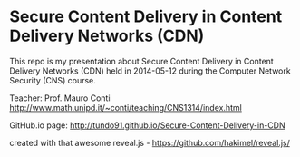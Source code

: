 # Secure Content Delivery in Content Delivery Networks (CDN)

This repo is my presentation about Secure Content Delivery in Content Delivery Networks (CDN) held in 2014-05-12 during the Computer Network Security (CNS) course. 

Teacher: Prof. Mauro Conti
http://www.math.unipd.it/~conti/teaching/CNS1314/index.html


GitHub.io page:
http://tundo91.github.io/Secure-Content-Delivery-in-CDN

created with that awesome reveal.js - https://github.com/hakimel/reveal.js/